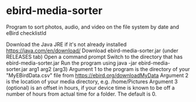 # ebird-media-sorter
Program to sort photos, audio, and video on the file system by date and eBird checklistId

Download the Java JRE if it's not already installed https://java.com/en/download/
Download ebird-media-sorter.jar (under RELEASES tab)
Open a command prompt
Switch to the directory that has ebird-media-sorter.jar
Run the program using java -jar ebird-media-sorter.jar arg1 arg2 (arg3)
  Argument 1 to the program is the directory of your "MyEBirdData.csv" file from https://ebird.org/downloadMyData
  Argument 2 is the location of your media directory, e.g. /home/Pictures
  Argument 3 (optional) is an offset in hours, if your device time is known to be off a number of hours from actual time for a folder. The default is 0.
